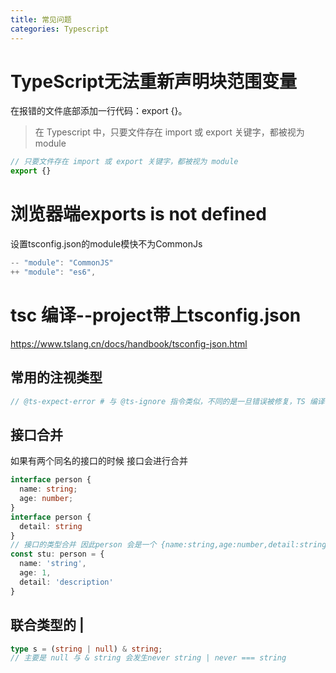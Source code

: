 ```yaml
---
title: 常见问题
categories: Typescript
---
```




# TypeScript无法重新声明块范围变量

在报错的文件底部添加一行代码：export {}。

> 在 Typescript 中，只要文件存在 import 或 export 关键字，都被视为 module

```typescript
// 只要文件存在 import 或 export 关键字，都被视为 module
export {}

```



# 浏览器端exports is not defined

设置tsconfig.json的module模快不为CommonJs

```typescript
-- "module": "CommonJS"
++ "module": "es6",
```



# tsc 编译--project带上tsconfig.json

<https://www.tslang.cn/docs/handbook/tsconfig-json.html>

## 常用的注视类型

```ts
// @ts-expect-error # 与 @ts-ignore 指令类似，不同的是一旦错误被修复，TS 编译器就会提示报错。
```



## 接口合并

如果有两个同名的接口的时候 接口会进行合并

```ts
interface person {
  name: string;
  age: number;
}
interface person {
  detail: string
}
// 接口的类型合并 因此person 会是一个 {name:string,age:number,detail:string}
const stu: person = {
  name: 'string',
  age: 1,
  detail: 'description'
}
```

## 联合类型的 |
```ts
type s = (string | null) & string;
// 主要是 null 与 & string 会发生never string | never === string
```